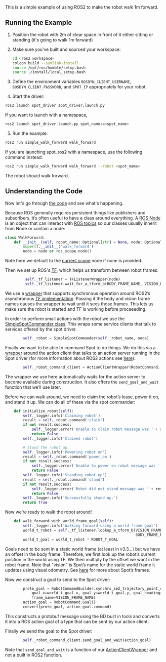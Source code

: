 This is a simple example of using ROS2 to make the robot walk 1m forward.

## Running the Example
1.  Position the robot with 2m of clear space in front of it either sitting or standing (it's going to walk 1m forward)
2.  Make sure you've built and sourced your workspace:
    ```bash
    cd <ros2 workspace>
    colcon build --symlink-install
    source /opt/ros/humble/setup.bash
    source ./install/local_setup.bash
    ```

3.  Define the environment variables `BOSDYN_CLIENT_USERNAME`, `BOSDYN_CLIENT_PASSWORD`, and `SPOT_IP` appropriately for your robot.

4.  Start the driver:
```bash
ros2 launch spot_driver spot_driver.launch.py
```
If you want to launch with a namespace,
```bash
ros2 launch spot_driver.launch.py spot_name:=<spot_name> 
```

5.  Run the example:
```bash
ros2 run simple_walk_forward walk_forward
```
If you are launching spot_ros2 with a namespace, use the following command instead:
```bash
ros2 run simple_walk_forward walk_forward --robot <spot_name>
```
The robot should walk forward.

## Understanding the Code

Now let's go through [the code](simple_walk_forward/walk_forward.py) and see what's happening.

Because ROS generally requires persistent things like publishers and subscribers, it’s often useful to have a class around everything.  A [ROS Node](https://docs.ros.org/en/humble/Tutorials/Beginner-CLI-Tools/Understanding-ROS2-Nodes/Understanding-ROS2-Nodes.html) is an object that can interact with [ROS topics](https://docs.ros.org/en/humble/Tutorials/Beginner-CLI-Tools/Understanding-ROS2-Topics/Understanding-ROS2-Topics.html) so our classes usually inherit from Node or contain a node:
```python
class WalkForward:
    def __init__(self, robot_name: Optional[str] = None, node: Optional[Node] = None):
        super().__init__('walk_forward')
        node = node or ros_scope.node()
```
Note here we default to the [current scope](https://github.com/bdaiinstitute/ros_utilities/blob/main/bdai_ros2_wrappers/bdai_ros2_wrappers/scope.py) node if none is provided.

Then we set up ROS's [TF](https://docs.ros.org/en/humble/Tutorials/Intermediate/Tf2/Tf2-Main.html), which helps us transform between robot frames:
```python
         self._tf_listener = TFListenerWrapper(node)
         self._tf_listener.wait_for_a_tform_b(BODY_FRAME_NAME, VISION_FRAME_NAME)
```
We use a [wrapper](https://github.com/bdaiinstitute/ros_utilities/blob/main/bdai_ros2_wrappers/bdai_ros2_wrappers/tf_listener_wrapper.py) that supports synchronous operation around ROS2’s asynchronous [TF implementation](https://github.com/ros2/rclpy/tree/humble).  Passing it the body and vision frame names causes the wrapper to wait until it sees those frames.  This lets us make sure the robot is started and TF is working before proceeeding.

In order to perform small actions with the robot we use the [SimpleSpotCommander class](../utilities/utilities/simple_spot_commander.py).  This wraps some service clients that talk to services offered by the spot driver.
```python
        self._robot = SimpleSpotCommander(self._robot_name, node)
```

Finally we want to be able to command Spot to do things.  We do this via a [wrapper](https://github.com/bdaiinstitute/ros_utilities/blob/main/bdai_ros2_wrappers/bdai_ros2_wrappers/action_client.py) around the action client that talks to an action server running in the Spot driver (for more information about ROS2 actions see [here](https://docs.ros.org/en/humble/Tutorials/Beginner-CLI-Tools/Understanding-ROS2-Actions/Understanding-ROS2-Actions.html)):
```python
        self._robot_command_client = ActionClientWrapper(RobotCommand, 'robot_command', node)
```
The wrapper we use here automatically waits for the action server to become available during construction.  It also offers the `send_goal_and_wait` function that we’ll use later.

Before we can walk around, we need to claim the robot’s lease, power it on, and stand it up.  We can do all of these via the spot commander:
```python
    def initialize_robot(self):
        self._logger.info('Claiming robot')
        result = self._robot.command('claim')
        if not result.success:
            self._logger.error('Unable to claim robot message was ' + result.message)
            return False
        self._logger.info('Claimed robot')

        # Stand the robot up.
        self._logger.info('Powering robot on')
        result = self._robot.command('power_on')
        if not result.success:
            self._logger.error('Unable to power on robot message was ' + result.message)
            return False
        self._logger.info('Standing robot up')
        result = self._robot.command('stand')
        if not result.success:
            self._logger.error('Robot did not stand message was ' + result.message)
            return False
        self._logger.info('Successfully stood up.')
        return True
```

Now we’re ready to walk the robot around!
```python
    def walk_forward_with_world_frame_goal(self):
        self._logger.info('Walking forward using a world frame goal')
        world_t_robot = self._tf_listener.lookup_a_tform_b(VISION_FRAME_NAME,
                                                           BODY_FRAME_NAME).get_closest_se2_transform()
        world_t_goal = world_t_robot * ROBOT_T_GOAL
```
Goals need to be sent in a static world frame (at least in v3.3…) but we have an offset in the body frame.  Therefore, we first look up the robot’s current position in the world using TF.  We then multiply by the offset we want in the robot frame.  Note that "vision" is Spot’s name for the static world frame it updates using visual odometry.  See [here](https://dev.bostondynamics.com/docs/concepts/geometry_and_frames) for more about Spot’s frames.

Now we construct a goal to send to the Spot driver:
```python
        proto_goal = RobotCommandBuilder.synchro_se2_trajectory_point_command(
            goal_x=world_t_goal.x, goal_y=world_t_goal.y, goal_heading=world_t_goal.angle,
            frame_name=VISION_FRAME_NAME)
        action_goal = RobotCommand.Goal()
        convert(proto_goal, action_goal.command)
```
This constructs a protobuf message using the BD built in tools and converts it into a ROS action goal of a type that can be sent by our action client.

Finally we send the goal to the Spot driver:
```python
        self._robot_command_client.send_goal_and_wait(action_goal)
```
Note that `send_goal_and_wait` is a function of our [ActionClientWrapper](https://github.com/bdaiinstitute/ros_utilities/blob/main/bdai_ros2_wrappers/bdai_ros2_wrappers/action_client.py) and not a built in ROS2 function.
